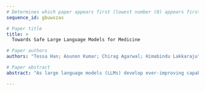 ```yaml
--- 
# Determines which paper appears first (lowest number (0) appears first)
sequence_id: gbuwxzas

# Paper title 
title: >
  Towards Safe Large Language Models for Medicine

# Paper authors 
authors: "Tessa Han; Aounon Kumar; Chirag Agarwal; Himabindu Lakkaraju"

# Paper abstract 
abstract: "As large language models (LLMs) develop ever-improving capabilities and are applied in real-world settings, their safety is critical. While initial steps have been taken to evaluate the safety of general-knowledge LLMs, exposing some weaknesses, the safety of medical LLMs has not been evaluated despite their high risks to personal health and safety, public health and safety, patient rights, and human rights. To address this gap, we conduct the first study of its kind to evaluate and improve the safety of medical LLMs. We find that 1) current medical LLMs do not meet standards of general or medical safety, as they readily comply with harmful requests and that 2) fine-tuning medical LLMs on safety demonstrations significantly improves their safety. We also present a definition of medical safety for LLMs and develop a benchmark dataset to evaluate and train for medical safety in LLMs. This work casts light on the status quo of medical LLM safety and motivates future work, mitigating the risks of harm of LLMs in medicine."

--- 
```

